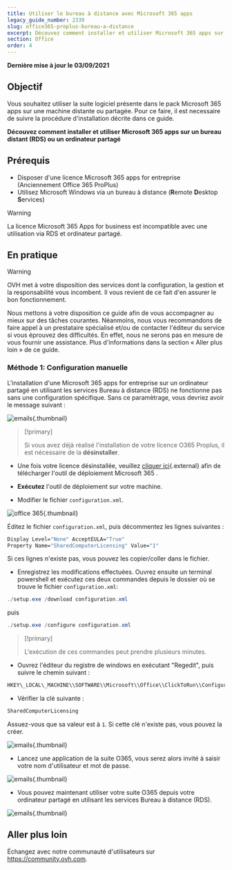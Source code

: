 ```yaml
---
title: Utiliser le bureau à distance avec Microsoft 365 apps
legacy_guide_number: 2339
slug: office365-proplus-bureau-a-distance
excerpt: Découvez comment installer et utiliser Microsoft 365 apps sur un bureau distant (RDS) ou un ordinateur partagé
section: Office
order: 4
---
```


**Dernière mise à jour le 03/09/2021**

## Objectif

Vous souhaitez utiliser la suite logiciel présente dans le pack Microsoft 365 apps sur une machine distante ou partagée. Pour ce faire, il est necessaire de suivre la procédure d'installation décrite dans ce guide.

**Découvez comment installer et utiliser Microsoft 365 apps sur un bureau distant (RDS) ou un ordinateur partagé**

## Prérequis

- Disposer d'une licence Microsoft 365 apps for entreprise (Anciennement Office 365 ProPlus)
- Utilisez Microsoft Windows via un bureau à distance (**R**emote **D**esktop **S**ervices)

> [!warning]
>
> La licence Microsoft 365 Apps for business est incompatible avec une utilisation via RDS et ordinateur partagé.
> 

## En pratique

> [!warning]
>
> OVH met à votre disposition des services dont la configuration, la gestion et la responsabilité vous incombent. Il vous revient de ce fait d'en assurer le bon fonctionnement.
> 
> Nous mettons à votre disposition ce guide afin de vous accompagner au mieux sur des tâches courantes. Néanmoins, nous vous recommandons de faire appel à un prestataire spécialisé et/ou de contacter l'éditeur du service si vous éprouvez des difficultés. En effet, nous ne serons pas en mesure de vous fournir une assistance. Plus d'informations dans la section « Aller plus loin » de ce guide.
> 

### Méthode 1: Configuration manuelle


L'installation d'une Microsoft 365 apps for entreprise sur un ordinateur partagé en utilisant les services Bureau à distance (RDS) ne fonctionne pas sans une configuration spécifique. Sans ce paramètrage, vous devriez avoir le message suivant :

![emails](images/4717.png){.thumbnail}

> [!primary]
>
>Si vous avez déjà réalisé l'installation de votre licence O365 Proplus, il est nécessaire de la **désinstaller**.
>

- Une fois votre licence désinstallée, veuillez [cliquer ici](https://www.microsoft.com/en-us/download/details.aspx?id=49117){.external} afin de télécharger l'outil de déploiement Microsoft 365 .


- **Exécutez** l'outil de déploiement sur votre machine.


- Modifier le fichier `configuration.xml`.


![office 365](images/4720.png){.thumbnail}

Éditez le fichier `configuration.xml`, puis décommentez les lignes suivantes :

```bash
Display Level="None" AcceptEULA="True"
Property Name="SharedComputerLicensing" Value="1"
```

Si ces lignes n'existe pas, vous pouvez les copier/coller dans le fichier.

- Enregistrez les modifications effectuées. Ouvrez ensuite un terminal powershell et exécutez ces deux commandes depuis le dossier où se trouve le fichier `configuration.xml`:

```powershell
./setup.exe /download configuration.xml
```

puis

```powershell
./setup.exe /configure configuration.xml
```
> [!primary]
>
> L'exécution de ces commandes peut prendre plusieurs minutes.

- Ouvrez l'éditeur du registre de windows en exécutant "Regedit", puis suivre le chemin suivant :

```bash
HKEY\_LOCAL\_MACHINE\\SOFTWARE\\Microsoft\\Office\\ClickToRun\\Configuration
```

- Vérifier la clé suivante :

```bash
SharedComputerLicensing
```
Assuez-vous que sa valeur est à `1`. Si cette clé n'existe pas, vous pouvez la créer.

![emails](images/4723.png){.thumbnail}

- Lancez une application de la suite O365, vous serez alors invité à saisir votre nom d'utilisateur et mot de passe.


![emails](images/4724.png){.thumbnail}

- Vous pouvez maintenant utiliser votre suite O365 depuis votre ordinateur partagé en utilisant les services Bureau à distance (RDS).


![emails](images/4726.png){.thumbnail}


## Aller plus loin

Échangez avec notre communauté d'utilisateurs sur <https://community.ovh.com>.